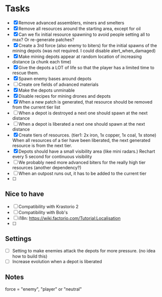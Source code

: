 # Tasks
* [x] Remove advanced assemblers, miners and smelters
* [x] Remove all resources around the starting area, except for oil
* [x] Can we fix initial resource spawning to avoid people setting all to max? Or re-generate patches?
* [x] Create a 3rd force (also enemy to biters) for the initial spawns of the mining depots
      (was not required. I could disable alert_when_damaged)
* [x] Make mining depots appear at random location of increasing distance (a chunk each time)
* [x] Give the depots a LOT of life so that the player has a limited time to rescue them.
* [x] Spawn enemy bases around depots
* [ ] Create ore fields of advanced materials
* [x] Make the depots unminable
* [x] Disable recipes for mining drones and depots
* [x] When a new patch is generated, that resource should be removed from the current tier list
* [ ] When a depot is destroyed a next one should spawn at the next distance
* [ ] When a depot is liberated a next one should spawn at the next distance
* [x] Create tiers of resources. (tier1: 2x iron, 1x copper, 1x coal, 1x stone) When all resources of a tier
      have been liberated, the next generated resource is from the next tier.
* [x] Depots should have a small visibility area (like mini radars.) Rechart every 5 second for continuous visibility
* [ ] We probably need more advanced biters for the really high tier resources (another dependency?)
* [ ] When an outpost runs out, it has to be added to the current tier
* [ ] 
  
## Nice to have
* [ ] Compatibility with Krastorio 2
* [ ] Compatibility with Bob's
* [ ] i18n: https://wiki.factorio.com/Tutorial:Localisation
* [ ] 

## Settings
* [ ] Setting to make enemies attack the depots for more pressure. (no idea how to build this)
* [ ] Increase evolution when a depot is liberated

## Notes

force = "enemy", "player" or "neutral"